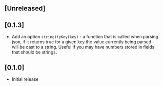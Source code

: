 
## [Unreleased]

## [0.1.3]
 - Add an option `stringifyKey(key)` - a function that is called when parsing json, if it returns true for a given key the value currently being parsed will be cast to a string. Useful if you may have numbers stored in fields that should be strings.

## [0.1.0]
 - Initial release
